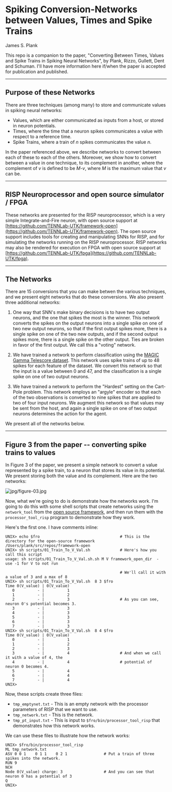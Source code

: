 # Spiking Conversion-Networks between Values, Times and Spike Trains

James S. Plank

This repo is a companion to the paper, "Converting Between Times, Values and Spike Trains in Spiking Neural Networks", by Plank, Rizzo, Gullett, Dent and Schuman.  I'll have more information here
if/when the paper is accepted for publication and published.

------------------------------------------------------------
## Purpose of these Networks

There are three techniques (among many) to store and communicate values in spiking neural networks:

- Values, which are either communicated as inputs from a host, or stored in neuron potentials.
- Times, where the time that a neuron spikes communicates a value with respect to a reference time.
- Spike Trains, where a train of *n* spikes communicates the value *n*.

In the paper referenced above, we describe networks to convert between each of these to each
of the others.  Moreover, we show how to convert between a value in one technique, to its
complement in another, where the complement of *v* is defined to be *M-v*, where *M* is the
maximum value that *v* can be.

------------------------------------------------------------
## RISP Neuroprocessor and open source simulator / FPGA

These networks are presented for the RISP neuroprocessor, which is a
very simple Integrate-and-Fire neuron, with open source support at
[https://github.com/TENNLab-UTK/framework-open](https://github.com/TENNLab-UTK/framework-open).
The open source support includes tools for creating and manipulating
SNNs for RISP, and for simulating the networks running on the RISP
neuroprocessor.  RISP networks may also be rendered for execution on
FPGA with open source support at
[https://github.com/TENNLab-UTK/fpga](https://github.com/TENNLab-UTK/fpga).

------------------------------------------------------------
## The Networks

There are 15 conversions that you can make betwen the various techniques, and we present
eight networks that do these conversions.  We also present three additional networks:

1. One way that SNN's make binary decisions is to have two output neurons, and the one that spikes
   the most is the winner.  This network converts the spikes on the output neurons into a single
   spike on one of two new output neurons, so that if the first output spikes more, there is a
   single spike on one of the two new outputs, and if the second output spikes more, there 
   is a single spike on the other output.  Ties are broken in favor of the first output.
   We call this a "voting" network.

2. We have trained a network to perform classification using the 
   [MAGIC Gamma Telescore dataset](https://archive.ics.uci.edu/dataset/159/magic+gamma+telescope).
   This network uses spike trains of up to 48 spikes for each feature of the dataset.  We convert
   this network so that the input is a value between 0 and 47, and the classification is a single
   spike on one of two output neurons.

3. We have trained a network to perform the "Hardest" setting on the Cart-Pole problem.  This
   network employs an "argyle" encoder so that each of the two observations is converted to
   nine spikes that are applied to two of four input neurons.  We augment this network so that
   values may be sent from the host, and again a single spike on one of two output neurons
   determines the action for the agent.

We present all of the networks below.

------------------------------------------------------------
## Figure 3 from the paper -- converting spike trains to values

In Figure 3 of the paper, we present a simple network to convert a value represented by a 
spike train, to a neuron that stores its value in its potential.  We present storing both
the value and its complement.   Here are the two networks:

![jpg/figure-03.jpg](jpg.figure-03.jpg)

Now, what we're going to do is demonstrate how the networks work.  I'm going to do this
with some shell scripts that create networks using the `network_tool` from the 
[open source framework](https://github.com/TENNLab-UTK/framework-open), and then run
them with the `processor_tool_risp` program to demonstrate how they work.

Here's the first one.  I have comments inline:

```
UNIX> echo $fro                                   # This is the directory for the open-source framework
/Users/plank/src/repos/framework-open
UNIX> sh scripts/01_Train_To_V_Val.sh             # Here's how you call this script
usage: sh scripts/01_Train_To_V_Val.sh.sh M V framework_open_dir  - use -1 for V to not run

                                                  # We'll call it with a value of 3 and a max of 8
UNIX> sh scripts/01_Train_To_V_Val.sh  8 3 $fro
Time 0(V_value) | 0(V_value)
   0          - |          1
   1          - |          2
   2          - |          3                      # As you can see, neuron 0's potential becomes 3.
   3          - |          3
   4          - |          3
   5          - |          3
   6          - |          3
   7          - |          3
UNIX> sh scripts/01_Train_To_V_Val.sh  8 4 $fro
Time 0(V_value) | 0(V_value)
   0          - |          1
   1          - |          2
   2          - |          3
   3          - |          4                      # And when we call it with a value of 4, the 
   4          - |          4                      # potential of neuron 0 becomes 4.
   5          - |          4
   6          - |          4
   7          - |          4
UNIX> 
```

Now, these scripts create three files:

- `tmp_emptynet.txt` - This is an empty network with the processor parameters of RISP that we
   want to use.
- `tmp_network.txt` - This is the network.
- `tmp_pt_input.txt` - This is input to `$fro/bin/processor_tool_risp` that demonstrates how
                       this network works.

We can use these files to illustrate how the network works:

```
UNIX> $fro/bin/processor_tool_risp 
ML tmp_network.txt
ASV 0 0 1    0 1 1    0 2 1                # Put a train of three spikes into the network.
RUN 9
NCH
Node 0(V_value) charge: 3                  # And you can see that neuron 0 has a potential of 3
Q  
UNIX> 
```


